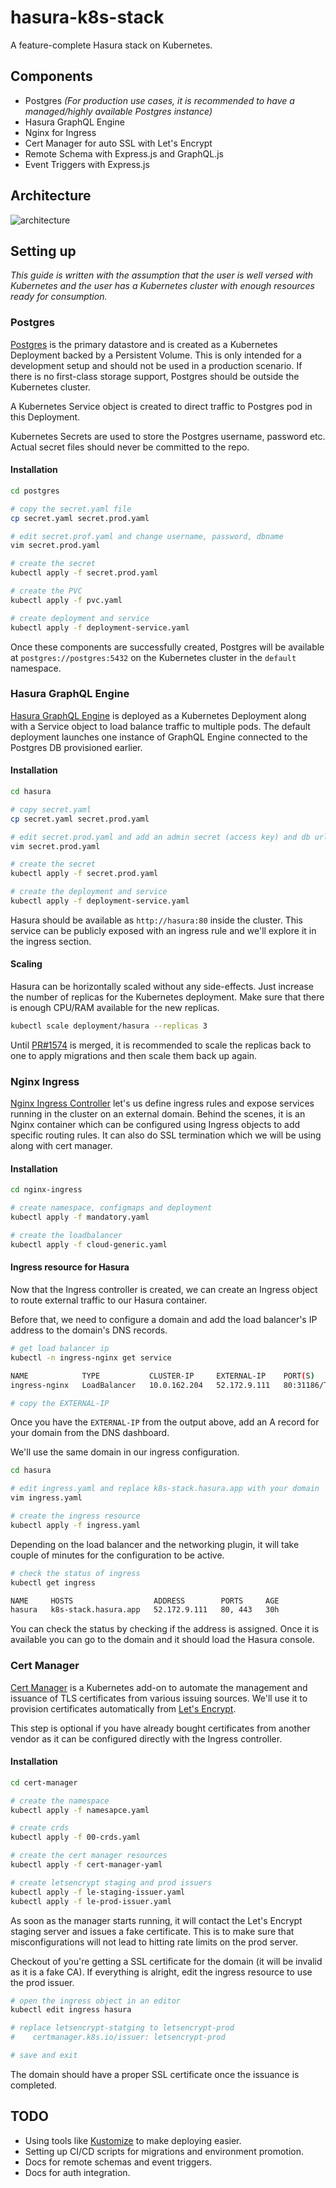 # hasura-k8s-stack

A feature-complete Hasura stack on Kubernetes.


## Components

- Postgres _(For production use cases, it is recommended to have a managed/highly available Postgres instance)_
- Hasura GraphQL Engine
- Nginx for Ingress
- Cert Manager for auto SSL with Let's Encrypt
- Remote Schema with Express.js and GraphQL.js
- Event Triggers with Express.js

## Architecture

![architecture](assets/arch.png)

## Setting up

_This guide is written with the assumption that the user is well versed with
Kubernetes and the user has a Kubernetes cluster with enough resources ready for
consumption._

### Postgres

[Postgres](https://www.postgresql.org/) is the primary datastore and is created
as a Kubernetes Deployment backed by a Persistent Volume. This is only intended
for a development setup and should not be used in a production scenario. If
there is no first-class storage support, Postgres should be outside the
Kubernetes cluster.

A Kubernetes Service object is created to direct traffic to Postgres pod in this
Deployment.

Kubernetes Secrets are used to store the Postgres username, password etc. Actual
secret files should never be committed to the repo.

#### Installation

```bash
cd postgres

# copy the secret.yaml file
cp secret.yaml secret.prod.yaml

# edit secret.prof.yaml and change username, password, dbname
vim secret.prod.yaml

# create the secret
kubectl apply -f secret.prod.yaml

# create the PVC
kubectl apply -f pvc.yaml

# create deployment and service
kubectl apply -f deployment-service.yaml
```

Once these components are successfully created, Postgres will be available at
`postgres://postgres:5432` on the Kubernetes cluster in the `default` namespace.

### Hasura GraphQL Engine

[Hasura GraphQL Engine](https://hasura.io) is deployed as a Kubernetes
Deployment along with a Service object to load balance traffic to multiple pods.
The default deployment launches one instance of GraphQL Engine connected to the
Postgres DB provisioned earlier.

#### Installation

```bash
cd hasura

# copy secret.yaml
cp secret.yaml secret.prod.yaml

# edit secret.prod.yaml and add an admin secret (access key) and db url
vim secret.prod.yaml

# create the secret
kubectl apply -f secret.prod.yaml

# create the deployment and service
kubectl apply -f deployment-service.yaml
```

Hasura should be available as `http://hasura:80` inside the cluster. This
service can be publicly exposed with an ingress rule and we'll explore it in the
ingress section.

#### Scaling

Hasura can be horizontally scaled without any side-effects. Just increase the
number of replicas for the Kubernetes deployment. Make sure that there is enough
CPU/RAM available for the new replicas.

```bash
kubectl scale deployment/hasura --replicas 3
```

Until [PR#1574](https://github.com/hasura/graphql-engine/pull/1574) is merged,
it is recommended to scale the replicas back to one to apply migrations and then
scale them back up again.

### Nginx Ingress

[Nginx Ingress Controller](https://kubernetes.github.io/ingress-nginx/) let's us
define ingress rules and expose services running in the cluster on an external
domain. Behind the scenes, it is an Nginx container which can be configured
using Ingress objects to add specific routing rules. It can also do SSL
termination which we will be using along with cert manager.

#### Installation

```bash
cd nginx-ingress

# create namespace, configmaps and deployment
kubectl apply -f mandatory.yaml

# create the loadbalancer
kubectl apply -f cloud-generic.yaml
```

#### Ingress resource for Hasura

Now that the Ingress controller is created, we can create an Ingress object to
route external traffic to our Hasura container.

Before that, we need to configure a domain and add the load balancer's IP
address to the domain's DNS records.

```bash
# get load balancer ip
kubectl -n ingress-nginx get service

NAME            TYPE           CLUSTER-IP     EXTERNAL-IP    PORT(S)                      AGE
ingress-nginx   LoadBalancer   10.0.162.204   52.172.9.111   80:31186/TCP,443:30609/TCP   30h

# copy the EXTERNAL-IP
```

Once you have the `EXTERNAL-IP` from the output above, add an A record for your
domain from the DNS dashboard.

We'll use the same domain in our ingress configuration.

```bash
cd hasura

# edit ingress.yaml and replace k8s-stack.hasura.app with your domain
vim ingress.yaml

# create the ingress resource
kubectl apply -f ingress.yaml
```

Depending on the load balancer and the networking plugin, it will take couple of
minutes for the configuration to be active.

```bash
# check the status of ingress
kubectl get ingress

NAME     HOSTS                  ADDRESS        PORTS     AGE
hasura   k8s-stack.hasura.app   52.172.9.111   80, 443   30h

```

You can check the status by checking if the address is assigned. Once it is
available you can go to the domain and it should load the Hasura console.

### Cert Manager

[Cert Manager](https://github.com/jetstack/cert-manager) is a Kubernetes add-on
to automate the management and issuance of TLS certificates from various issuing
sources. We'll use it to provision certificates automatically from [Let's
Encrypt](https://letsencrypt.org/).

This step is optional if you have already bought certificates from another
vendor as it can be configured directly with the Ingress controller.

#### Installation

```bash
cd cert-manager

# create the namespace
kubectl apply -f namesapce.yaml

# create crds
kubectl apply -f 00-crds.yaml

# create the cert manager resources
kubectl apply -f cert-manager-yaml

# create letsencrypt staging and prod issuers
kubectl apply -f le-staging-issuer.yaml
kubectl apply -f le-prod-issuer.yaml
```

As soon as the manager starts running, it will contact the Let's Encrypt staging
server and issues a fake certificate. This is to make sure that
misconfigurations will not lead to hitting rate limits on the prod server.

Checkout of you're getting a SSL certificate for the domain (it will be invalid
as it is a fake CA). If everything is alright, edit the ingress resource to use
the prod issuer.

```bash
# open the ingress object in an editor
kubectl edit ingress hasura

# replace letsencrypt-statging to letsencrypt-prod
#    certmanager.k8s.io/issuer: letsencrypt-prod

# save and exit
```

The domain should have a proper SSL certificate once the issuance is completed.


## TODO

- Using tools like [Kustomize](https://kustomize.io/) to make deploying easier.
- Setting up CI/CD scripts for migrations and environment promotion.
- Docs for remote schemas and event triggers.
- Docs for auth integration.